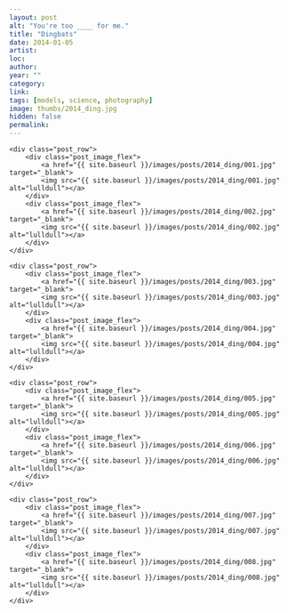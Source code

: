 ```yaml
---
layout: post
alt: "You're too ____ for me."
title: "Dingbats"
date: 2014-01-05
artist: 
loc: 
author: 
year: ""
category: 
link: 
tags: [models, science, photography]
image: thumbs/2014_ding.jpg
hidden: false
permalink:
---
```




<div class="post_tiled">

	<div class="post_row">
		<div class="post_image_flex">
			<a href="{{ site.baseurl }}/images/posts/2014_ding/001.jpg" target="_blank">
			<img src="{{ site.baseurl }}/images/posts/2014_ding/001.jpg" alt="lulldull"></a>
		</div>
		<div class="post_image_flex">
			<a href="{{ site.baseurl }}/images/posts/2014_ding/002.jpg" target="_blank">
			<img src="{{ site.baseurl }}/images/posts/2014_ding/002.jpg" alt="lulldull"></a>
		</div>
	</div>

	<div class="post_row">
		<div class="post_image_flex">
			<a href="{{ site.baseurl }}/images/posts/2014_ding/003.jpg" target="_blank">
			<img src="{{ site.baseurl }}/images/posts/2014_ding/003.jpg" alt="lulldull"></a>
		</div>
		<div class="post_image_flex">
			<a href="{{ site.baseurl }}/images/posts/2014_ding/004.jpg" target="_blank">
			<img src="{{ site.baseurl }}/images/posts/2014_ding/004.jpg" alt="lulldull"></a>
		</div>
	</div>

	<div class="post_row">
		<div class="post_image_flex">
			<a href="{{ site.baseurl }}/images/posts/2014_ding/005.jpg" target="_blank">
			<img src="{{ site.baseurl }}/images/posts/2014_ding/005.jpg" alt="lulldull"></a>
		</div>
		<div class="post_image_flex">
			<a href="{{ site.baseurl }}/images/posts/2014_ding/006.jpg" target="_blank">
			<img src="{{ site.baseurl }}/images/posts/2014_ding/006.jpg" alt="lulldull"></a>
		</div>
	</div>

	<div class="post_row">
		<div class="post_image_flex">
			<a href="{{ site.baseurl }}/images/posts/2014_ding/007.jpg" target="_blank">
			<img src="{{ site.baseurl }}/images/posts/2014_ding/007.jpg" alt="lulldull"></a>
		</div>
		<div class="post_image_flex">
			<a href="{{ site.baseurl }}/images/posts/2014_ding/008.jpg" target="_blank">
			<img src="{{ site.baseurl }}/images/posts/2014_ding/008.jpg" alt="lulldull"></a>
		</div>
	</div>
</div>



